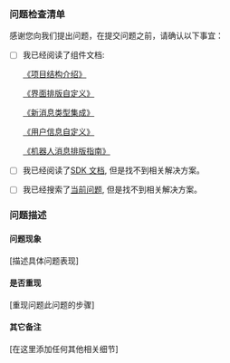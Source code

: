 ### 问题检查清单

感谢您向我们提出问题，在提交问题之前，请确认以下事宜：

- [ ] 我已经阅读了组件文档: 

     [《项目结构介绍》](./Documents/nim_arch.md)

     [《界面排版自定义》](./Documents/nim_custom_ui.md)

     [《新消息类型集成》](./Documents/nim_custom_message.md)

     [《用户信息自定义》](./Documents/nim_userinfo.md)

     [《机器人消息排版指南》](./Documents/nim_robot.md)

- [ ] 我已经阅读了[SDK 文档](http://dev.netease.im/docs/product/IM%E5%8D%B3%E6%97%B6%E9%80%9A%E8%AE%AF/SDK%E5%BC%80%E5%8F%91%E9%9B%86%E6%88%90/iOS%E5%BC%80%E5%8F%91%E9%9B%86%E6%88%90/%E6%A6%82%E8%A6%81%E4%BB%8B%E7%BB%8D), 但是找不到相关解决方案。
     
- [ ] 我已经搜索了[当前问题](https://github.com/netease-im/NIM_iOS_UIKit/issues?utf8=✓&q=is%3Aissue), 但是找不到相关解决方案。


### 问题描述

#### 问题现象

[描述具体问题表现]

#### 是否重现

[重现问题此问题的步骤]

#### 其它备注

[在这里添加任何其他相关细节]